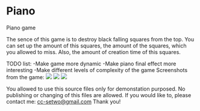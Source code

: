 # Piano
Piano game

The sence of this game is to destroy black falling squares from the top. You can set up the amount of this squares, the amount of the squares, which you allowed to miss. Also, the amount of creation time of this squares. 

TODO list:
-Make game more dynamic
-Make piano final effect more interesting
-Make different levels of complexity of the game
Screenshots from the game:
<a href="https://image.ibb.co/bFJMc5/Webp_net_gifmaker_3.gif"><img src="https://image.ibb.co/bFJMc5/Webp_net_gifmaker_3.gif"/></a>
<a href="https://image.ibb.co/iXSa4k/Webp_net_gifmaker_1.gif"><img src="https://image.ibb.co/iXSa4k/Webp_net_gifmaker_1.gif"/></a>
<a href="https://image.ibb.co/jRJex5/Webp_net_gifmaker_1.gif"><img src="https://image.ibb.co/jRJex5/Webp_net_gifmaker_1.gif"/></a>

You allowed to use this source files only for demonstation purposed. No publishing or changing of this files are allowed. If you would like to, please contact me: cc-setwo@gmail.com Thank you!
